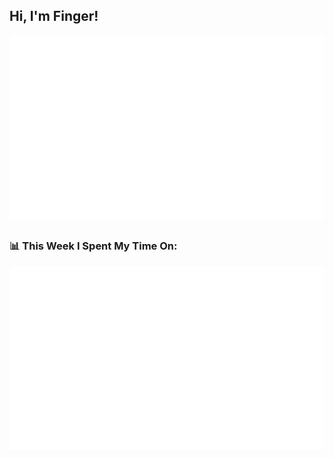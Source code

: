 <h2> Hi, I'm Finger!</h2>

<img align="right" src="https://raw.githubusercontent.com/spianmo/github-stats/master/generated/overview.svg#gh-light-mode-only">

<!-- <img align="right" height="160em" src="https://github-readme-stats-eight-theta.vercel.app/api/top-langs/?username=spianmo&layout=compact&langs_count=8&theme=algolia"/>	 -->
	
```go
package main

type Me struct {
	Name   string
	Job    string
	Code   string
	Skills string
}

func main() {
	me := &Me{
		Name:   "Finger",
		Job:    "Client-side Engineer",
		Code:   "Java, Kotlin, C#, Rust and C++ and Others",
		Skills: "Android, Security, Cross-platform client, NLP, CV, ASR ^o^",
	}
	_ = me
}
```


<h3>📊 This Week I Spent My Time On:</h3>
<img align='right' src="https://raw.githubusercontent.com/spianmo/github-stats/master/generated/languages.svg#gh-light-mode-only">

<!--START_SECTION:waka-->

```txt
Dart                           9 hrs 49 mins   ███████████░░░░░░░░░░░░░░   44.33 %
C++                            3 hrs 28 mins   ████░░░░░░░░░░░░░░░░░░░░░   15.71 %
Kotlin                         1 hr 41 mins    ██░░░░░░░░░░░░░░░░░░░░░░░   07.61 %
Python                         1 hr 21 mins    █▓░░░░░░░░░░░░░░░░░░░░░░░   06.10 %
YAML                           1 hr 13 mins    █▒░░░░░░░░░░░░░░░░░░░░░░░   05.55 %
```

<!--END_SECTION:waka-->
